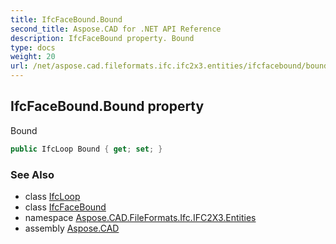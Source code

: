 ```yaml
---
title: IfcFaceBound.Bound
second_title: Aspose.CAD for .NET API Reference
description: IfcFaceBound property. Bound
type: docs
weight: 20
url: /net/aspose.cad.fileformats.ifc.ifc2x3.entities/ifcfacebound/bound/
---
```

## IfcFaceBound.Bound property

Bound

```csharp
public IfcLoop Bound { get; set; }
```

### See Also

* class [IfcLoop](../../ifcloop/)
* class [IfcFaceBound](../)
* namespace [Aspose.CAD.FileFormats.Ifc.IFC2X3.Entities](../../ifcfacebound/)
* assembly [Aspose.CAD](../../../)


